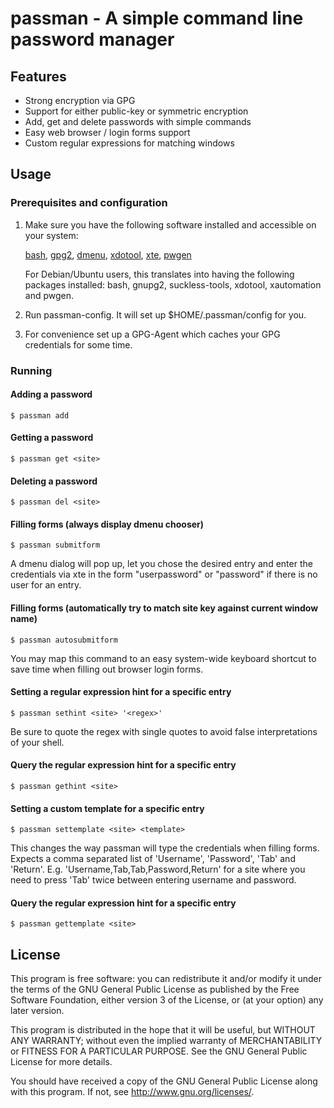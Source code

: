 # passman - A simple command line password manager

## Features

* Strong encryption via GPG
* Support for either public-key or symmetric encryption
* Add, get and delete passwords with simple commands
* Easy web browser / login forms support
* Custom regular expressions for matching windows

## Usage

### Prerequisites and configuration

1. Make sure you have the following software installed and accessible on your
   system:

   [bash](http://www.gnu.org/software/bash/),
   [gpg2](http://www.gnupg.org/),
   [dmenu](http://tools.suckless.org/dmenu/),
   [xdotool](http://www.semicomplete.com/projects/xdotool/),
   [xte](http://hoopajoo.net/projects/xautomation.html),
   [pwgen](http://sourceforge.net/projects/pwgen/)

   For Debian/Ubuntu users, this translates into having the following packages
   installed: bash, gnupg2, suckless-tools, xdotool, xautomation and pwgen.

2. Run passman-config. It will set up $HOME/.passman/config for you.

3. For convenience set up a GPG-Agent which caches your GPG credentials for some
   time.

### Running

#### Adding a password

    $ passman add

#### Getting a password

    $ passman get <site>

#### Deleting a password

    $ passman del <site>

#### Filling forms (always display dmenu chooser)

    $ passman submitform

A dmenu dialog will pop up, let you chose the desired entry and enter the credentials via xte
in the form "user<TAB>password<RETURN>" or "password<RETURN>" if there is no user for an entry.

#### Filling forms (automatically try to match site key against current window name)

    $ passman autosubmitform

You may map this command to an easy system-wide keyboard shortcut to save time when filling out
browser login forms.

#### Setting a regular expression hint for a specific entry

    $ passman sethint <site> '<regex>'

Be sure to quote the regex with single quotes to avoid false interpretations of your shell.

#### Query the regular expression hint for a specific entry

    $ passman gethint <site>

#### Setting a custom template for a specific entry

    $ passman settemplate <site> <template>

This changes the way passman will type the credentials when filling forms.
Expects a comma separated list of 'Username', 'Password', 'Tab' and 'Return'.
E.g. 'Username,Tab,Tab,Password,Return' for a site where you need to press 'Tab'
twice between entering username and password.

#### Query the regular expression hint for a specific entry

    $ passman gettemplate <site>

## License

This program is free software: you can redistribute it and/or modify
it under the terms of the GNU General Public License as published by
the Free Software Foundation, either version 3 of the License, or
(at your option) any later version.

This program is distributed in the hope that it will be useful,
but WITHOUT ANY WARRANTY; without even the implied warranty of
MERCHANTABILITY or FITNESS FOR A PARTICULAR PURPOSE.  See the
GNU General Public License for more details.

You should have received a copy of the GNU General Public License
along with this program.  If not, see <http://www.gnu.org/licenses/>.
